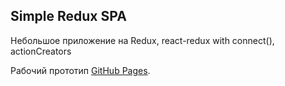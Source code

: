 ## Simple Redux SPA
Небольшое приложение на Redux, react-redux with connect(), actionCreators

Рабочий прототип [GitHub Pages](https://klijin.github.io/redux-example).
